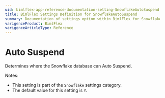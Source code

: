```yaml
---
uid: bimlflex-app-reference-documentation-setting-SnowflakeAutoSuspend
title: BimlFlex Settings Definition for SnowflakeAutoSuspend
summary: Documentation of settings option within BimlFlex for SnowflakeAutoSuspend
varigenceProduct: BimlFlex
varigenceArticleType: Reference
---
```


# Auto Suspend

Determines where the Snowflake database can Auto Suspend.

Notes:

* This setting is part of the `Snowflake` settings category.
* The default value for this setting is `Y`.
